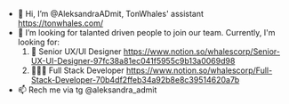 - 👋 Hi, I’m @AleksandraADmit, TonWhales' assistant https://tonwhales.com/
- 👀 I’m looking for talanted driven people to join our team. Currently, I'm looking for:
  1. 🎨 Senior UX/UI Designer https://www.notion.so/whalescorp/Senior-UX-UI-Designer-97fc38a81ec041f5955c9b13a0069d98
  2. 👨🏼‍💻 Full Stack Developer https://www.notion.so/whalescorp/Full-Stack-Developer-70b4df2ffeb34a92b8e8c39514620a7b
- 📫 Rech me via tg @aleksandra_admit

<!---
AleksandraADmit/AleksandraADmit is a ✨ special ✨ repository because its `README.md` (this file) appears on your GitHub profile.
You can click the Preview link to take a look at your changes.
--->
